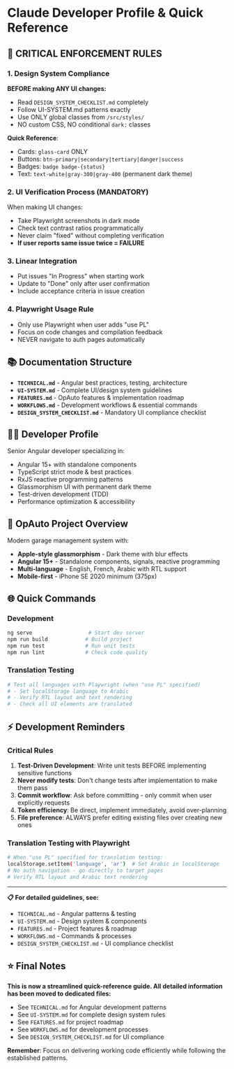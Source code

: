 # Claude Developer Profile & Quick Reference

## 🚨 **CRITICAL ENFORCEMENT RULES**

### 1. Design System Compliance
**BEFORE making ANY UI changes:**
- Read `DESIGN_SYSTEM_CHECKLIST.md` completely
- Follow UI-SYSTEM.md patterns exactly
- Use ONLY global classes from `/src/styles/`
- NO custom CSS, NO conditional `dark:` classes

**Quick Reference**:
- Cards: `glass-card` ONLY
- Buttons: `btn-primary|secondary|tertiary|danger|success`
- Badges: `badge badge-{status}`
- Text: `text-white|gray-300|gray-400` (permanent dark theme)

### 2. UI Verification Process (MANDATORY)
When making UI changes:
- Take Playwright screenshots in dark mode
- Check text contrast ratios programmatically
- Never claim "fixed" without completing verification
- **If user reports same issue twice = FAILURE**

### 3. Linear Integration
- Put issues "In Progress" when starting work
- Update to "Done" only after user confirmation
- Include acceptance criteria in issue creation

### 4. Playwright Usage Rule
- Only use Playwright when user adds "use PL" 
- Focus on code changes and compilation feedback
- NEVER navigate to auth pages automatically

## 📚 Documentation Structure

- **`TECHNICAL.md`** - Angular best practices, testing, architecture
- **`UI-SYSTEM.md`** - Complete UI/design system guidelines  
- **`FEATURES.md`** - OpAuto features & implementation roadmap
- **`WORKFLOWS.md`** - Development workflows & essential commands
- **`DESIGN_SYSTEM_CHECKLIST.md`** - Mandatory UI compliance checklist

## 👨‍💻 Developer Profile
Senior Angular developer specializing in:
- Angular 15+ with standalone components
- TypeScript strict mode & best practices
- RxJS reactive programming patterns
- Glassmorphism UI with permanent dark theme
- Test-driven development (TDD)
- Performance optimization & accessibility

## 🚧 OpAuto Project Overview

Modern garage management system with:
- **Apple-style glassmorphism** - Dark theme with blur effects
- **Angular 15+** - Standalone components, signals, reactive programming
- **Multi-language** - English, French, Arabic with RTL support
- **Mobile-first** - iPhone SE 2020 minimum (375px)

## 🌐 Quick Commands

### Development
```bash
ng serve                  # Start dev server
npm run build            # Build project  
npm run test             # Run unit tests
npm run lint             # Check code quality
```

### Translation Testing
```bash
# Test all languages with Playwright (when "use PL" specified)
# - Set localStorage language to Arabic
# - Verify RTL layout and text rendering
# - Check all UI elements are translated
```

## ⚡ Development Reminders

### Critical Rules
1. **Test-Driven Development**: Write unit tests BEFORE implementing sensitive functions
2. **Never modify tests**: Don't change tests after implementation to make them pass
3. **Commit workflow**: Ask before committing - only commit when user explicitly requests
4. **Token efficiency**: Be direct, implement immediately, avoid over-planning
5. **File preference**: ALWAYS prefer editing existing files over creating new ones

### Translation Testing with Playwright
```bash
# When "use PL" specified for translation testing:
localStorage.setItem('language', 'ar')  # Set Arabic in localStorage
# No auth navigation - go directly to target pages
# Verify RTL layout and Arabic text rendering
```

---

**📋 For detailed guidelines, see:**
- `TECHNICAL.md` - Angular patterns & testing
- `UI-SYSTEM.md` - Design system & components  
- `FEATURES.md` - Project features & roadmap
- `WORKFLOWS.md` - Commands & processes
- `DESIGN_SYSTEM_CHECKLIST.md` - UI compliance checklist

## ⭐ Final Notes

**This is now a streamlined quick-reference guide. All detailed information has been moved to dedicated files:**

- See `TECHNICAL.md` for Angular development patterns  
- See `UI-SYSTEM.md` for complete design system rules
- See `FEATURES.md` for project roadmap
- See `WORKFLOWS.md` for development processes  
- See `DESIGN_SYSTEM_CHECKLIST.md` for UI compliance

**Remember**: Focus on delivering working code efficiently while following the established patterns.
